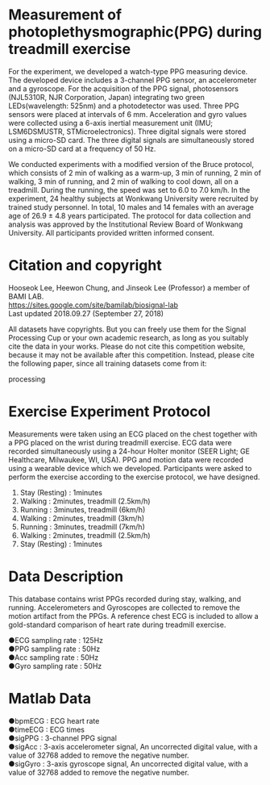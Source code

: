 # Measurement of photoplethysmographic(PPG) during treadmill exercise

For the experiment, we developed a watch-type PPG measuring device. The developed device includes a 3-channel PPG sensor, an accelerometer and a gyroscope. For the acquisition of the PPG signal, photosensors (NJL5310R, NJR Corporation, Japan) integrating two green LEDs(wavelength: 525nm) and a photodetector was used. Three PPG sensors were placed at intervals of 6 mm. Acceleration and gyro values were collected using a 6-axis inertial measurement unit (IMU; LSM6DSMUSTR, STMicroelectronics). Three digital signals were stored using a micro-SD card. The three digital signals are simultaneously stored on a micro-SD card at a frequency of 50 Hz.

We conducted experiments with a modified version of the Bruce protocol, which consists of 2 min of walking as a warm-up, 3 min of running, 2 min of walking, 3 min of running, and 2 min of walking to cool down, all on a treadmill. During the running, the speed was set to 6.0 to 7.0 km/h. In the experiment, 24 healthy subjects at Wonkwang University were recruited by trained study personnel. In total, 10 males and 14 females with an average age of 26.9 ± 4.8 years participated. The protocol for data collection and analysis was approved by the Institutional Review Board of Wonkwang University. All participants provided written informed consent.

Citation and copyright 
==================================================
Hooseok Lee, Heewon Chung, and Jinseok Lee (Professor) a member of BAMI LAB.   
https://sites.google.com/site/bamilab/biosignal-lab   
Last updated 2018.09.27 (September 27, 2018)

All datasets have copyrights. But you can freely use them for the Signal Processing Cup or your own academic research, as long as you suitably cite the data in your works. Please do not cite this competition website, because it may not be available after this competition. Instead, please cite the following paper, since all training datasets come from it: 

processing

Exercise Experiment Protocol
==================================================
Measurements were taken using an ECG placed on the chest together with a PPG placed on the wrist during treadmill exercise. ECG data were recorded simultaneously using a 24-hour Holter monitor (SEER Light; GE Healthcare, Milwaukee, WI, USA). PPG and motion data were recorded using a wearable device which we developed. Participants were asked to perform the exercise according to the exercise protocol, we have designed. 
  1) Stay (Resting)      : 1minutes
  2) Walking             : 2minutes, treadmill (2.5km/h)
  3) Running             : 3minutes, treadmill (6km/h)
  4) Walking             : 2minutes, treadmill (3km/h)
  5) Running             : 3minutes, treadmill (7km/h)
  6) Walking             : 2minutes, treadmill (2.5km/h)
  7) Stay (Resting)      : 1minutes

Data Description
==================================================
This database contains wrist PPGs recorded during stay, walking, and running.
Accelerometers and Gyroscopes are collected to remove the motion artifact from the PPGs.
A reference chest ECG is included to allow a gold-standard comparison of heart rate during treadmill exercise.

●ECG sampling rate : 125Hz   
●PPG sampling rate : 50Hz  
●Acc sampling rate : 50Hz  
●Gyro sampling rate : 50Hz   

Matlab Data
==================================================
●bpmECG    : ECG heart rate   
●timeECG   : ECG times  
●sigPPG    : 3-channel PPG signal   
●sigAcc    : 3-axis accelerometer signal, An uncorrected digital value, with a value of 32768 added to remove the negative number.   
●sigGyro   : 3-axis gyroscope signal,  An uncorrected digital value, with a value of 32768 added to remove the negative number.    
